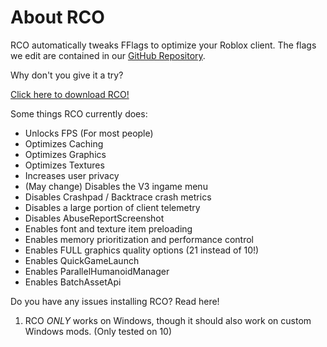# About RCO

RCO automatically tweaks FFlags to optimize your Roblox client.
The flags we edit are contained in our [GitHub Repository](https://github.com/L8X/Roblox-Client-Optimizer/blob/main/ClientAppSettings.json).

Why don't you give it a try?

[Click here to download RCO!](https://github.com/L8X/Roblox-Client-Optimizer/releases/download/2.0.0/RCO2Installer.zip)

Some things RCO currently does:

- Unlocks FPS (For most people)
- Optimizes Caching
- Optimizes Graphics
- Optimizes Textures
- Increases user privacy
- (May change) Disables the V3 ingame menu
- Disables Crashpad / Backtrace crash metrics
- Disables a large portion of client telemetry
- Disables AbuseReportScreenshot
- Enables font and texture item preloading
- Enables memory prioritization and performance control
- Enables FULL graphics quality options (21 instead of 10!)
- Enables QuickGameLaunch
- Enables ParallelHumanoidManager
- Enables BatchAssetApi

Do you have any issues installing RCO? Read here!
1. RCO *ONLY* works on Windows, though it should also work on custom Windows mods. (Only tested on 10)

